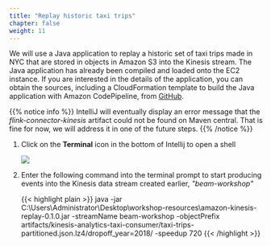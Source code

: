 ```yaml
---
title: "Replay historic taxi trips"
chapter: false
weight: 11
---
```


We will use a Java application to replay a historic set of taxi trips made in NYC that are stored in objects in Amazon S3 into the Kinesis stream.
The Java application has already been compiled and loaded onto the EC2 instance. If you are interested in the details of the application, you can obtain the sources, including a CloudFormation template to build the Java application with Amazon CodePipeline, from [GitHub](https://github.com/aws-samples/amazon-kinesis-replay).

{{% notice info %}}
IntelliJ will eventually display an error message that the *flink-connector-kinesis* artifact could not be found on Maven central. That is fine for now, we will address it in one of the future steps.
{{% /notice %}}

1. Click on the **Terminal** icon in the bottom of Intellij to open a shell

	![](/images/intellij-3-ingest.png)

1. Enter the following command into the terminal prompt to start producing events into the Kinesis data stream created earlier, *"beam-workshop"*

	{{< highlight plain >}}
java -jar C:\Users\Administrator\Desktop\workshop-resources\amazon-kinesis-replay-0.1.0.jar -streamName beam-workshop -objectPrefix artifacts/kinesis-analytics-taxi-consumer/taxi-trips-partitioned.json.lz4/dropoff_year=2018/ -speedup 720
{{< /highlight >}}
